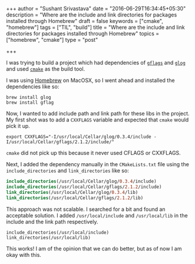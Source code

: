 +++
author = "Sushant Srivastava"
date = "2016-06-29T16:34:45+05:30"
description = "Where are the include and link directories for packages installed through Homebrew"
draft = false
keywords = ["cmake", "homebrew"]
tags = ["TIL", "build"]
title = "Where are the include and link directories for packages installed through Homebrew"
topics = ["homebrew", "cmake"]
type = "post"

+++

I was trying to build a project which had dependencies of [`gflags`](https://github.com/gflags/gflags) and [`glog`](https://github.com/google/glog) and used [`cmake`](https://cmake.org/) as the build tool.

I was using [Homebrew](http://brew.sh/) on MacOSX, so I went ahead and installed the dependencies like so:

```shell
brew install glog
brew install gflag
```

Now, I wanted to add include path and link path for these libs in the project.
My first shot was to add a `CXXFLAGS` variable and expected that `cmake` would pick it up.

```shell
export CXXFLAGS="-I/usr/local/Cellar/glog/0.3.4/include -I/usr/local/Cellar/gflags/2.1.2/include/"
```
`cmake` did not pick up this because it never used CFLAGS or CXXFLAGS.

Next, I added the dependency manually in the `CMakeLists.txt` file using the `include_directories` and `link_directories` like so:

```cmake
include_directories(/usr/local/Cellar/glog/0.3.4/include)
include_directories(/usr/local/Cellar/gflags/2.1.2/include)
link_directories(/usr/local/Cellar/glog/0.3.4/lib)
link_directories(/usr/local/Cellar/gflags/2.1.2/lib)
```

This approach was not scalable. I searched for a bit and found an acceptable solution. I added `/usr/local/include` and `/usr/local/lib`
in the include and the link path respectively.

```
include_directories(/usr/local/include)
link_directories(/usr/local/lib)
```

This works! I am of the opinion that we can do better, but as of now I am okay with this.
